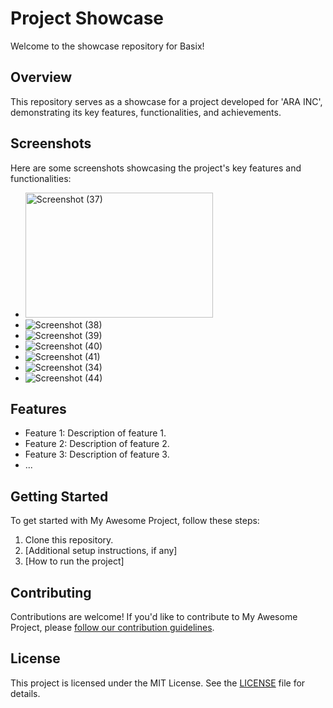 # Project Showcase

Welcome to the showcase repository for Basix!

## Overview

This repository serves as a showcase for a project developed for 'ARA INC', demonstrating its key features, functionalities, and achievements.

## Screenshots

Here are some screenshots showcasing the project's key features and functionalities:

- <img src="https://github.com/smwithgithub/basix-showcase-overview/assets/126904136/3dbad747-cfe4-4dfc-9187-ccc5d533a548" alt="Screenshot (37)" width="300" height="200">
- ![Screenshot (38)](https://github.com/smwithgithub/basix-showcase-overview/assets/126904136/6ac81702-c408-46f5-ad2d-81cce3116642)
- ![Screenshot (39)](https://github.com/smwithgithub/basix-showcase-overview/assets/126904136/2f183be7-6488-43f3-a0d4-f7504436edd9)
- ![Screenshot (40)](https://github.com/smwithgithub/basix-showcase-overview/assets/126904136/edc62799-a55e-4dbc-a902-c21b5b4b273b)
- ![Screenshot (41)](https://github.com/smwithgithub/basix-showcase-overview/assets/126904136/44c80aa1-2d3a-4dbe-ac04-57c631e7f406)
- ![Screenshot (34)](https://github.com/smwithgithub/basix-showcase-overview/assets/126904136/84b65321-11b9-4a86-a317-e7c7342f44c3)
- ![Screenshot (44)](https://github.com/smwithgithub/basix-showcase-overview/assets/126904136/ec609e01-a4b5-4dc4-ac70-fd97078861e4)

## Features

- Feature 1: Description of feature 1.
- Feature 2: Description of feature 2.
- Feature 3: Description of feature 3.
- ...

## Getting Started

To get started with My Awesome Project, follow these steps:

1. Clone this repository.
2. [Additional setup instructions, if any]
3. [How to run the project]

## Contributing

Contributions are welcome! If you'd like to contribute to My Awesome Project, please [follow our contribution guidelines](CONTRIBUTING.md).

## License

This project is licensed under the MIT License. See the [LICENSE](LICENSE) file for details.
